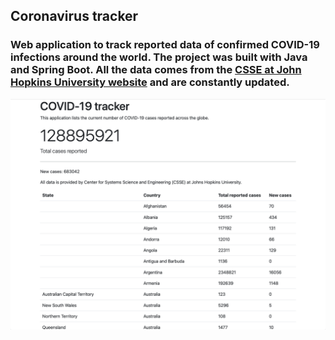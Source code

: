 ## Coronavirus tracker 


### Web application to track reported data of confirmed COVID-19 infections around the world. The project was built with Java and Spring Boot. All the data comes from the [CSSE at John Hopkins University website](https://github.com/CSSEGISandData/COVID-19) and are constantly updated. 

![Alt text](/img/1.png?raw=true )
 
